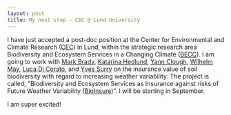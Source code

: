 ```yaml
---
layout: post
title: My next step - CEC @ Lund University
---
```


I have just accepted a post-doc position at the Center for Environmental and Climate Research ([CEC](https://www.cec.lu.se/about-cec)) in Lund, within the strategic research area Biodiversity and Ecosystem Services in a Changing Climate ([BECC](https://www.becc.lu.se)). I am going to work with [Mark Brady](https://www.agrifood.se/engstaffDetail.aspx?fKeyID=3), [Katarina Hedlund](https://www.biology.lu.se/katarina-hedlund), [Yann Clough](https://yannclough.weebly.com/), [Wilhelm May](https://www.cec.lu.se/wilhelm-may), [Luca Di Corato](https://sites.google.com/site/ekonluca/), and [Yves Surry](https://www.researchgate.net/profile/Yves_Surry) on the insurance value of soil biodiversity with regard to increasing weather variability. The project is called, ”Biodiversity and Ecosystem Services as Insurance against risks of Future Weather Variability ([BioInsure](https://www.agrifood.se/engproject.aspx?fKeyID=175))”. I will be starting in September.

I am super excited!
